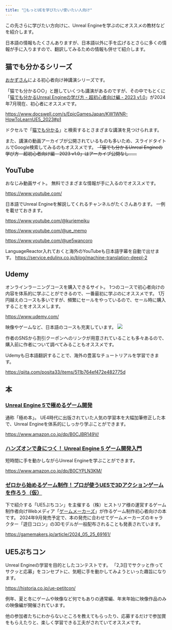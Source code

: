 ```yaml
---
title: "🔽もっとUEを学びたい/使いたい人向け"
---
```

この先さらに学びたい方向けに、Unreal Engineを学ぶのにオススメの教材などを紹介します。

日本語の情報もたくさんありますが、日本語以外に手を広げるとさらに多くの情報が手に入りますので、翻訳してみるための情報も併せて紹介します。

## 猫でも分かるシリーズ
[おかずさん](https://x.com/pafuhana1213)による初心者向け神講演シリーズです。

「猫でも分かる○○」と題していくつも講演があるのですが、その中でもとくに「[猫でも分かるUnreal Engineの学び方 - 超初心者向け編 - 2023 v1.0](https://www.docswell.com/s/EpicGamesJapan/KW1WNR-HowToLearnUE5_2023#p1)」が2024年7月現在、初心者にオススメです。

https://www.docswell.com/s/EpicGamesJapan/KW1WNR-HowToLearnUE5_2023#p1

ドクセルで「[猫でも分かる](https://www.docswell.com/search?q=%E7%8C%AB%E3%81%A7%E3%82%82%E5%88%86%E3%81%8B%E3%82%8B)」と検索するとさまざまな講演を見つけられます。

また、講演の動画アーカイブが公開されているものも多いため、スライドタイトルでGoogle検索してみるのもオススメです。
~~「猫でも分かるUnreal Engineの学び方 - 超初心者向け編 - 2023 v1.0」はアーカイブ公開なし……~~


## YouTube
おなじみ動画サイト。
無料でさまざまな情報が手に入るのでオススメです。

https://www.youtube.com/

日本語でUnreal Engineを解説してくれるチャンネルがたくさんあります。
一例を載せておきます。

https://www.youtube.com/@kuriemeiku

https://www.youtube.com/@ue_memo

https://www.youtube.com/@ue5wancoro

LanguageReactor入れておくと海外のYouTubeも日本語字幕を自動で出せます。
https://service.edulinx.co.jp/blog/machine-translation-deepl-2


## Udemy
オンラインラーニングコースを購入できるサイト。
1つのコースで初心者向けの内容を体系的に学ぶことができるので、一番最初に学ぶのにオススメです。
1万円越えのコースも多いですが、頻繁にセールをやっているので、セール時に購入することをオススメします。

https://www.udemy.com/

映像やゲームなど、日本語のコースも充実しています。
![](https://storage.googleapis.com/zenn-user-upload/60995a24e488-20240702.png)

作者のSNSから割引クーポンへのリンクが用意されていることも多々あるので、購入前に作者について調べてみることもオススメです。

Udemyも日本語翻訳することで、海外の豊富なチュートリアルを学習できます。

https://qiita.com/posita33/items/511b764ef472e482775d


## 本
### [Unreal Engine 5で極めるゲーム開発](https://www.amazon.co.jp/dp/B0CJBR149V/)
通称「極め本」。
UE4時代に出版されていた人気の学習本を大幅加筆修正した本で、Unreal Engineを体系的にしっかり学ぶことができます。

https://www.amazon.co.jp/dp/B0CJBR149V/


### [ハンズオンで身につく！ Unreal Engine 5 ゲーム開発入門](https://www.amazon.co.jp/dp/B0CYPLN3KM/)
短時間に手を動かしながらUnreal Engineを学ぶことができます。

https://www.amazon.co.jp/dp/B0CYPLN3KM/

### [ゼロから始めるゲーム制作！プロが使うUE5で3Dアクションゲームを作ろう（仮）](https://gamemakers.jp/article/2024_05_25_69161/)
下で紹介する「UE5ぷちコン」を主催する（株）ヒストリア様の運営するゲーム制作者向けWebメディア「[ゲームメーカーズ](https://gamemakers.jp/)」が作るゲーム制作初心者向けの本です。
2024年9月発売予定で、本の発売に合わせてゲームメーカーズのキャラクター「遊日コロン」の3Dモデルが一般配布されることも発表されています。

https://gamemakers.jp/article/2024_05_25_69161/


## UE5ぷちコン
Unreal Engineの学習を目的としたコンテストです。
「2,3日でサクッと作ってサクッと応募」をコンセプトに、気軽に手を動かしてみようといった趣旨になります。

https://historia.co.jp/ue-petitcon/

例年、夏と冬にゲームや映像など何でもありの通常編、年末年始に映像作品のみの映像編が開催されています。

他の参加者たちにわからないところを教えてもらったり、応募するだけで参加賞をもらえたりと、楽しく学習できる工夫がされていてオススメです。
